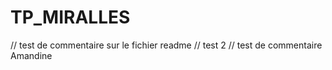# TP_MIRALLES 
// test de commentaire sur le fichier readme
// test 2
// test de commentaire Amandine
